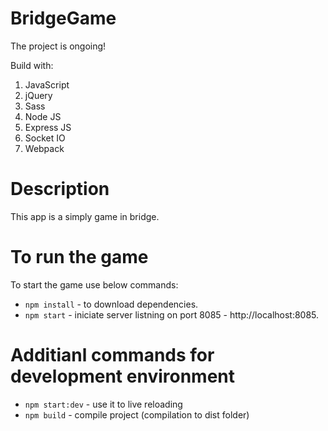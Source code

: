 # BridgeGame

The project is ongoing!

Build with:

1. JavaScript
2. jQuery
3. Sass
4. Node JS
5. Express JS
6. Socket IO
7. Webpack

# Description

This app is a simply game in bridge. 

# To run the game
To start the game use below commands:

* ```npm install``` - to download dependencies.
* ```npm start``` - iniciate server listning on port 8085 - http://localhost:8085.

# Additianl commands for development environment
* ```npm start:dev``` - use it to live reloading
* ```npm build``` - compile project (compilation to dist folder)
